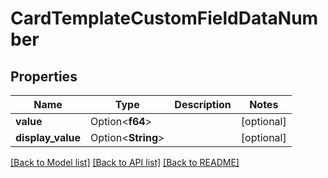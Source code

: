 # CardTemplateCustomFieldDataNumber

## Properties

Name | Type | Description | Notes
------------ | ------------- | ------------- | -------------
**value** | Option<**f64**> |  | [optional]
**display_value** | Option<**String**> |  | [optional]

[[Back to Model list]](../README.md#documentation-for-models) [[Back to API list]](../README.md#documentation-for-api-endpoints) [[Back to README]](../README.md)


